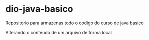 # dio-java-basico
Repositorio para armazenas todo o codigo do curso de java basico 

Alterando o conteudo de um arquivo de forma local 
